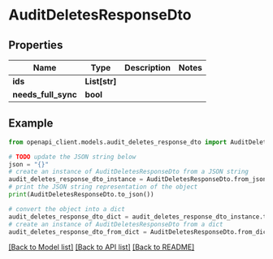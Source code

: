 # AuditDeletesResponseDto


## Properties

Name | Type | Description | Notes
------------ | ------------- | ------------- | -------------
**ids** | **List[str]** |  | 
**needs_full_sync** | **bool** |  | 

## Example

```python
from openapi_client.models.audit_deletes_response_dto import AuditDeletesResponseDto

# TODO update the JSON string below
json = "{}"
# create an instance of AuditDeletesResponseDto from a JSON string
audit_deletes_response_dto_instance = AuditDeletesResponseDto.from_json(json)
# print the JSON string representation of the object
print(AuditDeletesResponseDto.to_json())

# convert the object into a dict
audit_deletes_response_dto_dict = audit_deletes_response_dto_instance.to_dict()
# create an instance of AuditDeletesResponseDto from a dict
audit_deletes_response_dto_from_dict = AuditDeletesResponseDto.from_dict(audit_deletes_response_dto_dict)
```
[[Back to Model list]](../README.md#documentation-for-models) [[Back to API list]](../README.md#documentation-for-api-endpoints) [[Back to README]](../README.md)


